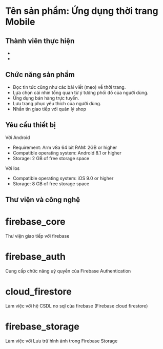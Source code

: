 # Tên sản phẩm: Ứng dụng thời trang Mobile

Thành viên thực hiện
-
-
-

## Chức năng sản phẩm
- Đọc tin tức cũng như các bài viết (mẹo) về thời trang.
- Lựa chọn cái nhìn tổng quan từ ý tưởng phối đồ của người dùng.
- Ứng dụng bán hàng trực tuyến.
- Lưu trang phục yêu thích của người dùng.
- Nhắn tin giao tiếp với quản lý shop

## Yêu cầu thiết bị
Với Android
- Requirement: Arm v8a 64 bit RAM: 2GB or higher
- Compatible operating system: Android 8.1 or higher
- Storage: 2 GB of free storage space

Với Ios
- Compatible operating system: iOS 9.0 or higher
- Storage: 8 GB of free storage space

## Thư viện và công nghệ

# firebase_core
Thư viện giao tiếp với firebase
# firebase_auth
Cung cấp chức năng uỷ quyền của Firebase Authentication
# cloud_firestore
Làm việc với hệ CSDL no sql của firebase (Firebase cloud firestore)
# firebase_storage
Làm việc với Lưu trữ hình ảnh trong Firebase Storage


